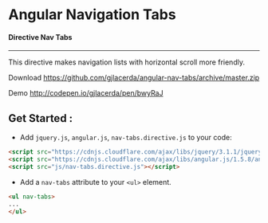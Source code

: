 # Angular Navigation Tabs

#### Directive Nav Tabs
---
This directive makes navigation lists with horizontal scroll more friendly.

Download https://github.com/gjlacerda/angular-nav-tabs/archive/master.zip

Demo http://codepen.io/gjlacerda/pen/bwyRaJ

## Get Started :

 - Add `jquery.js`, `angular.js`, `nav-tabs.directive.js` to your code:
```html
<script src="https://cdnjs.cloudflare.com/ajax/libs/jquery/3.1.1/jquery.min.js"></script>
<script src="https://cdnjs.cloudflare.com/ajax/libs/angular.js/1.5.8/angular.min.js"></script>
<script src="js/nav-tabs.directive.js"></script>
```
 - Add a `nav-tabs` attribute to your `<ul>` element.
```html
<ul nav-tabs>
...
</ul>
```
